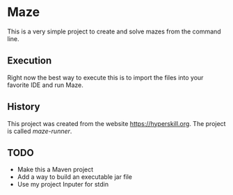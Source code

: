 # Maze
This is a very simple project to create and solve mazes from the command line.

## Execution
Right now the best way to execute this is to import the files into your favorite IDE and run Maze.

## History
This project was created from the website https://hyperskill.org. The project is called *maze-runner*.

## TODO
* Make this a Maven project 
* Add a way to build an executable jar file
* Use my project Inputer for stdin
